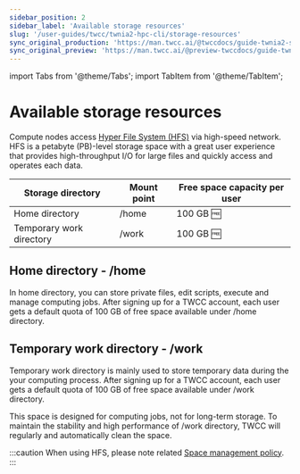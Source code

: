 ```yaml
---
sidebar_position: 2
sidebar_label: 'Available storage resources'
slug: '/user-guides/twcc/twnia2-hpc-cli/storage-resources'
sync_original_production: 'https://man.twcc.ai/@twccdocs/guide-twnia2-storage-capability-zh' 
sync_original_preview: 'https://man.twcc.ai/@preview-twccdocs/guide-twnia2-storage-capability-zh'
---
```


import Tabs from '@theme/Tabs';
import TabItem from '@theme/TabItem';

# Available storage resources

Compute nodes access [Hyper File System (HFS)](https://man.twcc.ai/@twccdocs/doc-hfs-main-en) via high-speed network. HFS is a petabyte (PB)-level storage space with a great user experience that provides high-throughput I/O for large files and quickly access and operates each data.


| Storage directory | Mount point | Free space capacity per user |
| -------- | -------- | -------- |
| Home directory    | /home     |  100 GB :free: |
| Temporary work directory     | /work     |  100 GB :free:|


## Home directory - /home

In home directory, you can store private files, edit scripts, execute and manage computing jobs. After signing up for a TWCC account, each user gets a default quota of 100 GB of free space available under /home directory.


## Temporary work directory - /work

Temporary work directory is mainly used to store temporary data during the your computing process. After signing up for a TWCC account, each user gets a default quota of 100 GB of free space available under /work directory.

This space is designed for computing jobs, not for long-term storage. To maintain the stability and high performance of /work directory, TWCC will regularly and automatically clean the space.


:::caution
When using HFS, please note related [<ins>Space management policy</ins>](https://man.twcc.ai/@twccdocs/doc-hfs-main-en/%2F%40twccdocs%2Fterms-hfs-storage-mngmt-policies-en).
:::